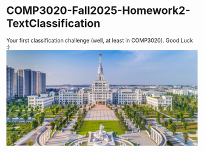 # COMP3020-Fall2025-Homework2-TextClassification
Your first classification challenge (well, at least in COMP3020). Good Luck :)
![cover image](https://github.com/Ishita95-harvard/COMP3020-Fall2025-Homework2-TextClassification/blob/main/header%20(5).png)
